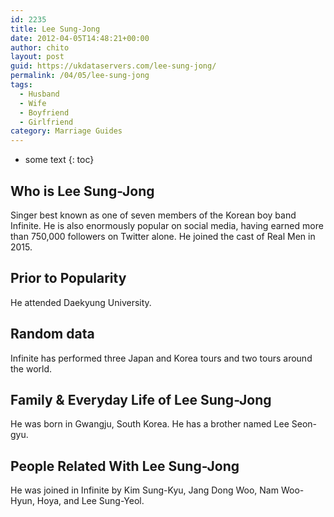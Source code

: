 ```yaml
---
id: 2235
title: Lee Sung-Jong
date: 2012-04-05T14:48:21+00:00
author: chito
layout: post
guid: https://ukdataservers.com/lee-sung-jong/
permalink: /04/05/lee-sung-jong
tags:
  - Husband
  - Wife
  - Boyfriend
  - Girlfriend
category: Marriage Guides
---
```


* some text
{: toc}
          
          
## Who is  Lee Sung-Jong
                  
                  
                  
Singer best known as one of seven members of the Korean boy band Infinite. He is also enormously popular on social media, having earned more than 750,000 followers on Twitter alone. He joined the cast of Real Men in 2015.
                  
                
                
                
## Prior to Popularity 
                  
                  
                  
He attended Daekyung University.
                  
                
                
                
## Random data 
                  
                  
                  
Infinite has performed three Japan and Korea tours and two tours around the world.
                  
                
                
                
## Family & Everyday Life of Lee Sung-Jong
                  
                  
                  
He was born in Gwangju, South Korea. He has a brother named Lee Seon-gyu.
                  
                
                
                
## People Related With  Lee Sung-Jong
                  
                  
                  
He was joined in Infinite by Kim Sung-Kyu, Jang Dong Woo, Nam Woo-Hyun, Hoya, and Lee Sung-Yeol.
                  
                
              
            
          
          
          
    
    
  

